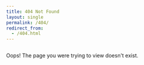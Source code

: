 ```yaml
---
title: 404 Not Found
layout: single
permalink: /404/
redirect_from:
  - /404.html
---
```

<div style="background-image: url(/assets/images/Circuit.png); margin-top: 2em">
Oops! The page you were trying to view doesn't exist.
</div>
